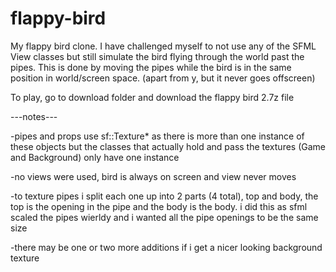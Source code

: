 # flappy-bird
My flappy bird clone.
I have challenged myself to not use any of the SFML View classes but still simulate the bird flying through the world past the pipes.
This is done by moving the pipes while the bird is in the same position in world/screen space. (apart from y, but it never goes offscreen)

To play, go to download folder and download the flappy bird 2.7z file

---notes---

-pipes and props use sf::Texture* as there is more than one instance of these objects but
the classes that actually hold and pass the textures (Game and Background) only have one instance

-no views were used, bird is always on screen and view never moves

-to texture pipes i split each one up into 2 parts (4 total), top and body, the top is the opening in the pipe and the body is the body.
i did this as sfml scaled the pipes wierldy and i wanted all the pipe openings to be the same size

-there may be one or two more additions if i get a nicer looking background texture



